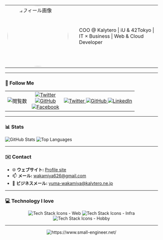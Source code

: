 <table>
  <tr>
    <td valign="top" width="220">
      <img src="https://www.small-engineer.net/images/profile.webp" alt="プロフィール画像" width="200" style="border-radius: 50%;">
    </td>
    <td valign="middle">
        COO @ Kalytero | iU & 42Tokyo | IT × Business | Web & Cloud Developer
    </td>
  </tr>
</table>

---

### 📱 Follow Me

<table>
  <tr>
    <td align="center">
      <img src="https://komarev.com/ghpvc/?username=small-engineer&color=green" alt="閲覧数">
    </td>
    <td align="center">
      <a href="https://twitter.com/WakamiyaYuma">
        <img src="https://img.shields.io/twitter/follow/WakamiyaYuma?style=social" alt="Twitter">
      </a>
      <br>
      <a href="https://github.com/small-engineer">
        <img src="https://img.shields.io/github/followers/small-engineer?style=social" alt="GitHub">
      </a>
      <br>
      <a href="https://facebook.com/yuma.wakamiya">
        <img src="https://img.shields.io/badge/Facebook-プロフィール-blue" alt="Facebook">
      </a>
    </td>
    <td align="center">
      <a href="https://twitter.com/WakamiyaYuma">
        <img src="https://skillicons.dev/icons?i=twitter" alt="Twitter">
      </a>
      <a href="https://github.com/small-engineer">
        <img src="https://skillicons.dev/icons?i=github" alt="GitHub">
      </a>
      <a href="https://www.linkedin.com/in/your-profile">
        <img src="https://skillicons.dev/icons?i=linkedin" alt="LinkedIn">
      </a>
    </td>
  </tr>
</table>


---

### 📊 Stats
<p align="left">
  <img src="https://github-readme-stats.vercel.app/api?username=small-engineer&show_icons=true&theme=radical" alt="GitHub Stats" />
  <img src="https://github-readme-stats.vercel.app/api/top-langs/?username=small-engineer&layout=compact&theme=radical" alt="Top Languages" />
</p>

---

### ✉️ Contact

- 🌐 **ウェブサイト:** [Profile site](https://wakamiya.blog/)
- 📫 **メール:** [wakamiya626@gmail.com](mailto:wakamiya626@gmail.com)
- 🏢 **ビジネスメール:** [yuma-wakamiya@kalytero.ne.jp](mailto:yuma-wakamiya@kalytero.ne.jp)

---

### 💻 Technology I love

<p align="center">
  <img src="https://skillicons.dev/icons?i=vscode,js,ts,python,svelte,react,nextjs,remix,astro,tailwind,emotion,threejs,netlify" alt="Tech Stack Icons - Web" />
  
  <img src="https://skillicons.dev/icons?i=yarn,express,nodejs,docker,terraform,cloudflare,workers,aws,gcp" alt="Tech Stack Icons - Infra" />
  
  <img src="https://skillicons.dev/icons?i=vim,c,cpp,cmake,linux,ubuntu,debian,redhat,bsd" alt="Tech Stack Icons - Hobby" />
</p>

---
<div align="center">
  <a herf="https://www.small-engineer.net/">
    <img src="https://www.small-engineer.net/images/banner.webp" alt="https://www.small-engineer.net/">
  </a>
</div>
